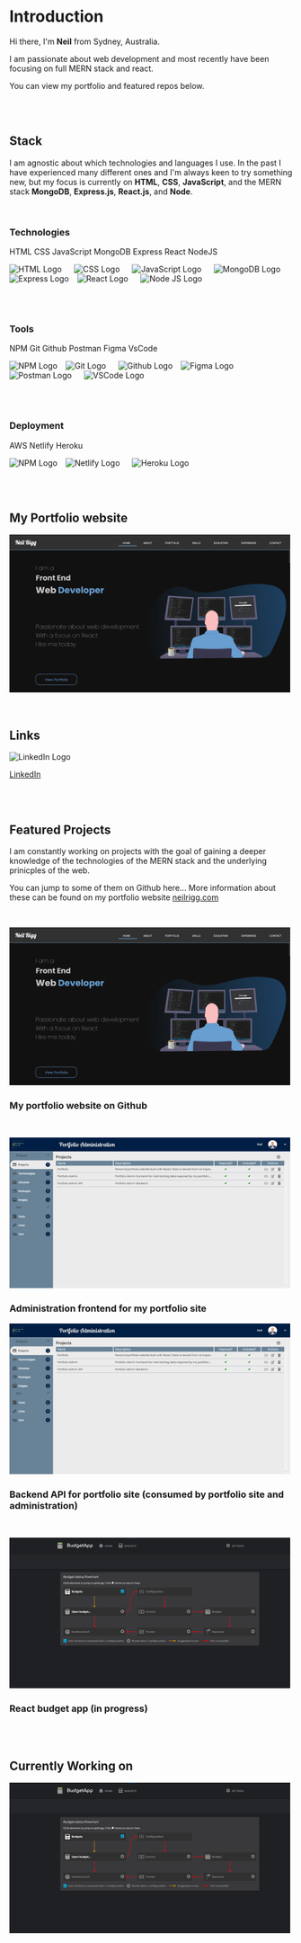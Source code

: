 # **Introduction**

Hi there, I'm **Neil** from Sydney, Australia.

I am passionate about web development and most recently have been focusing on full MERN stack and react.

You can view my portfolio and featured repos below.

<br/>
<br/>

## **Stack** 
I am agnostic about which technologies and languages I use. In the past I have experienced many different ones and I'm always keen to try something new, but my focus is currently on **HTML**, **CSS**, **JavaScript**, and the MERN stack **MongoDB**, **Express.js**, **React.js**, and **Node**.

<br/>

### **Technologies**
HTML CSS JavaScript MongoDB Express React NodeJS
<p>
  <img src="https://cdn.worldvectorlogo.com/logos/html-1.svg" title="HTML" alt="HTML Logo" width="57" /> &emsp;
  <img src="https://cdn.worldvectorlogo.com/logos/css-3.svg" title="CSS" alt="CSS Logo" width="57" /> &emsp;
  <img src="https://cdn.worldvectorlogo.com/logos/logo-javascript.svg" title="JavaScript" alt="JavaScript Logo" width="57" /> &emsp;
  <img src="https://cdn.worldvectorlogo.com/logos/mongodb-icon-1.svg" title="MongoDB" alt="MongoDB Logo" width="64"/> &ensp;
  <img src="https://cdn.worldvectorlogo.com/logos/express-109.svg" title="Express" alt="Express Logo" width="64"/> &ensp;
  <img src="https://cdn.worldvectorlogo.com/logos/react-2.svg" title="React" alt="React Logo" width="57" /> &emsp;
  <img src="https://cdn.worldvectorlogo.com/logos/nodejs-1.svg" title="Node JS" alt="Node JS Logo" width="96"/> &ensp;
</p>

<br/>
<br/>


### **Tools**
NPM Git Github Postman Figma VsCode
<p>
  <img src="https://cdn.worldvectorlogo.com/logos/npm.svg" title="NPM" alt="NPM Logo" width="64"/> &ensp;
  <img src="https://cdn.worldvectorlogo.com/logos/git-icon.svg" title="Git" alt="Git Logo" width="64"/> &emsp;
  <img src="https://cdn.worldvectorlogo.com/logos/github-icon-1.svg" title="Github" alt="Github Logo" width="64"/> &ensp;
  <img src="https://cdn.worldvectorlogo.com/logos/figma-1.svg" title="Figma" alt="Figma Logo" width="38"/> &emsp;
  <img src="https://cdn.worldvectorlogo.com/logos/postman.svg" title="Postman" alt="Postman Logo" width="64"/> &emsp;
  <img src="https://cdn.worldvectorlogo.com/logos/visual-studio-code-1.svg" title="VSCode" alt="VSCode Logo" width="64"/> &emsp;
</p>

<br/>
<br/>

### **Deployment** 
AWS Netlify Heroku
<p>
  <img src="https://cdn.worldvectorlogo.com/logos/aws-2.svg" title="aws" alt="NPM Logo" width="64"/> &ensp;
  <img src="https://cdn.worldvectorlogo.com/logos/netlify.svg" title="netlify" alt="Netlify Logo" width="64"/> &emsp;
  <img src="https://cdn.worldvectorlogo.com/logos/heroku-4.svg" title="Heroku" alt="Heroku Logo" width="64"/> &ensp;
</p>

<br/>
<br/>

## **My Portfolio website**
[![Portfolio](/images/portfolio-home-sm.png)](https://www.neilrigg.com/)

<br/>

## **Links**

<!-- <img src="images/portfolio-home-sm.png" title="Portfolio" alt="Portfolio website" width="100"/> &ensp;
[My portfolio website](https://www.neilrigg.com "My portfolio website") -->

<img src="https://cdn.worldvectorlogo.com/logos/linkedin-icon-2.svg" title="LinkedIn" alt="LinkedIn Logo" width="64"/> &emsp;

[LinkedIn](https://www.linkedin.com/in/neil-rigg-794243159/ "Linked In")

<!-- [![alt linked](https://cdn.worldvectorlogo.com/logos/linkedin-icon-2.svg)](https://www.linkedin.com/in/neil-rigg-794243159/) -->

<br/>
<br/>

## **Featured Projects**
I am constantly working on projects with the goal of gaining a deeper knowledge of the technologies of the MERN stack and the underlying prinicples of the web. 

You can jump to some of them on Github here...
More information about these can be found on my portfolio website [neilrigg.com](https://www.neilrigg.com/ "neilrigg.com")

<!-- [![alt portfolio](images/portfolio-home-sm.png)](https://www.neilrigg.com)
### My LIVE portfolio website  ### -->

<br/>

[![alt portfolio](images/portfolio-home-sm.png)](https://github.com/rigglet/react-budget-app)
### My portfolio website on Github ###
<br/>

[![alt portfolio](images/portfolio-admin-sm.png)](https://github.com/rigglet/portfolio-admin)
### Administration frontend for my portfolio site ###

[![alt portfolio API](images/portfolio-admin-sm.png)](https://github.com/rigglet/portfolio-server)
### Backend API for portfolio site (consumed by portfolio site and administration) ###
<br/>

[![alt react budget app](images/budget-app-sm.png)](https://github.com/rigglet/react-budget-app)
### React budget app (in progress) ###

<br/>
<br/>

## **Currently Working on**
[![alt react app](images/budget-app-sm.png)](https://github.com/rigglet/react-budget-app)

